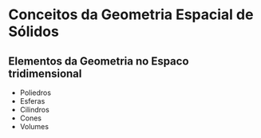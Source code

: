 # Conceitos da Geometria Espacial de Sólidos

## Elementos da Geometria no Espaco tridimensional
- Poliedros
- Esferas
- Cilindros
- Cones
- Volumes